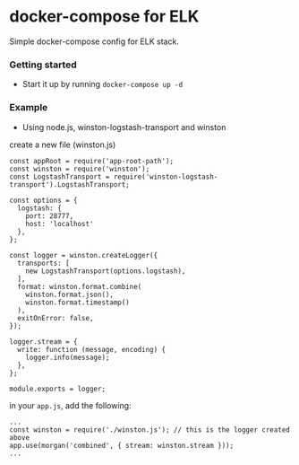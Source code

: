 # docker-compose for ELK

Simple docker-compose config for ELK stack.

### Getting started
- Start it up by running `docker-compose up -d`

### Example
- Using node.js, winston-logstash-transport and winston

create a new file (winston.js)
```
const appRoot = require('app-root-path');
const winston = require('winston');
const LogstashTransport = require('winston-logstash-transport').LogstashTransport;

const options = {
  logstash: {
    port: 28777,
    host: 'localhost'
  },
};

const logger = winston.createLogger({
  transports: [
    new LogstashTransport(options.logstash),
  ],
  format: winston.format.combine(
    winston.format.json(),
    winston.format.timestamp()
  ),
  exitOnError: false,
});

logger.stream = {
  write: function (message, encoding) {
    logger.info(message);
  },
};

module.exports = logger;
```

in your `app.js`, add the following:
```
...
const winston = require('./winston.js'); // this is the logger created above
app.use(morgan('combined', { stream: winston.stream }));
...
```
